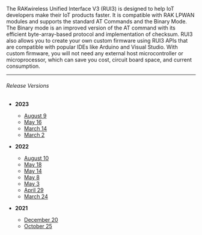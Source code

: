 <rk-head img="/assets/images/release-notes/rui.png"></rk-head>

The RAKwireless Unified Interface V3 (RUI3) is designed to help IoT developers make their IoT products faster. It is compatible with RAK LPWAN modules and supports the standard AT Commands and the Binary Mode. The Binary mode is an improved version of the AT command with its efficient byte-array-based protocol and implementation of checksum. RUI3 also allows you to create your own custom firmware using RUI3 APIs that are compatible with popular IDEs like Arduino and Visual Studio. With custom firmware, you will not need any external host microcontroller or microprocessor, which can save you cost, circuit board space, and current consumption.

---

###### Release Versions

- <b> 2023 </b>
    - [August 9](/Release-Notes/RUI/2023/August-9/)
    - [May 16](/Release-Notes/RUI/2023/May-16/)
    - [March 14](/Release-Notes/RUI/2023/March-14/)
    - [March 2](/Release-Notes/RUI/2023/March-2/)

- <b> 2022 </b>
    - [August 10](/Release-Notes/RUI/2022/August-10/)
    - [May 18](/Release-Notes/RUI/2022/May-18/)
    - [May 14](/Release-Notes/RUI/2022/May-14/)
    - [May 8](/Release-Notes/RUI/2022/May-8/)
    - [May 3](/Release-Notes/RUI/2022/May-3/)
    - [April 29](/Release-Notes/RUI/2022/April-29/)
    - [March 24](/Release-Notes/RUI/2022/March-24/)

- <b> 2021 </b>
    - [December 20](/Release-Notes/RUI/2021/December-20/)
    - [October 25](/Release-Notes/RUI/2021/October-25/)
